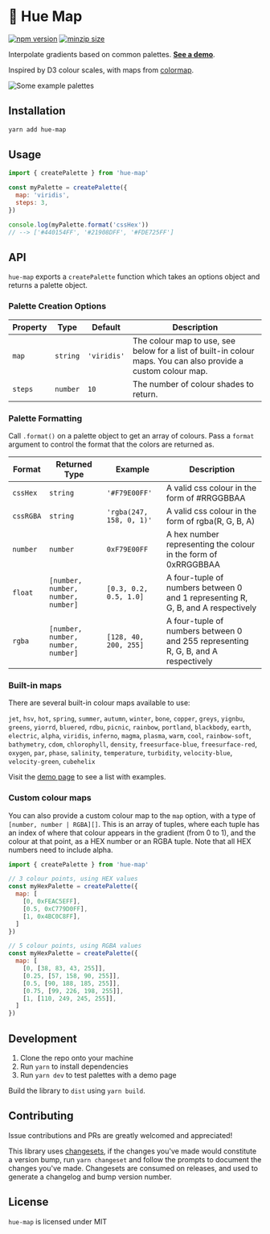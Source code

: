 # 🎨 Hue Map

[![npm version](https://img.shields.io/npm/v/hue-map)](https://www.npmjs.com/package/hue-map)
[![minzip size](https://img.shields.io/bundlephobia/minzip/hue-map)](https://bundlephobia.com/package/hue-map)

Interpolate gradients based on common palettes. **[See a demo](https://giraugh.github.io/hue-map/)**.

Inspired by D3 colour scales, with maps from [colormap](https://github.com/bpostlethwaite/colormap).

![Some example palettes](https://user-images.githubusercontent.com/8862273/185757207-643934bb-da49-42f6-9956-8185de6bcb19.png)

## Installation

```bash
yarn add hue-map
```

## Usage

```js
import { createPalette } from 'hue-map'

const myPalette = createPalette({
  map: 'viridis',
  steps: 3,
})

console.log(myPalette.format('cssHex'))
// --> ['#440154FF', '#21908DFF', '#FDE725FF']
```

## API

`hue-map` exports a `createPalette` function which takes an options object and returns a palette object.

### Palette Creation Options 

| Property | Type | Default | Description |
| -------- | ---- | ------- | ----------- |
| `map` | `string` | `'viridis'` | The colour map to use, see below for a list of built-in colour maps. You can also provide a custom colour map. |
| `steps` | `number` | `10` | The number of colour shades to return. |


### Palette Formatting

Call `.format()` on a palette object to get an array of colours. Pass a `format` argument to control the format that the colors are returned as.

| Format   | Returned Type | Example     | Description                                 |
| -------- | ------------- | ----------- | ------------------------------------------- |
| `cssHex` | `string`      | `'#F79E00FF'` | A valid css colour in the form of #RRGGBBAA |
| `cssRGBA` | `string`      | `'rgba(247, 158, 0, 1)'` | A valid css colour in the form of rgba(R, G, B, A) |
| `number` | `number`      | `0xF79E00FF` | A hex number representing the colour in the form of 0xRRGGBBAA |
| `float` | `[number, number, number, number]` | `[0.3, 0.2, 0.5, 1.0]`  | A four-tuple of numbers between 0 and 1 representing R, G, B, and A respectively |
| `rgba` | `[number, number, number, number]` | `[128, 40, 200, 255]` | A four-tuple of numbers between 0 and 255 representing R, G, B, and A respectively |


### Built-in maps

There are several built-in colour maps available to use:

`jet`, `hsv`, `hot`, `spring`, `summer`, `autumn`, `winter`, `bone`, `copper`, `greys`, `yignbu`, `greens`, `yiorrd`, `bluered`, `rdbu`, `picnic`, `rainbow`, `portland`, `blackbody`, `earth`, `electric`, `alpha`, `viridis`, `inferno`, `magma`, `plasma`, `warm`, `cool`, `rainbow-soft`, `bathymetry`, `cdom`, `chlorophyll`, `density`, `freesurface-blue`, `freesurface-red`, `oxygen`, `par`, `phase`, `salinity`, `temperature`, `turbidity`, `velocity-blue`, `velocity-green`, `cubehelix`

Visit the [demo page](https://giraugh.github.io/hue-map/) to see a list with examples.

### Custom colour maps

You can also provide a custom colour map to the `map` option, with a type of `[number, number | RGBA][]`. This is an array of tuples, where each tuple has an index of where that colour appears in the gradient (from 0 to 1), and the colour at that point, as a HEX number or an RGBA tuple. Note that all HEX numbers need to include alpha.

```js
import { createPalette } from 'hue-map'

// 3 colour points, using HEX values
const myHexPalette = createPalette({
  map: [
    [0, 0xFEAC5EFF],
    [0.5, 0xC779D0FF],
    [1, 0x4BC0C8FF],
  ]
})

// 5 colour points, using RGBA values
const myHexPalette = createPalette({
  map: [
    [0, [38, 83, 43, 255]],
    [0.25, [57, 158, 90, 255]],
    [0.5, [90, 188, 185, 255]],
    [0.75, [99, 226, 198, 255]],
    [1, [110, 249, 245, 255]],
  ]
})
```

## Development

1. Clone the repo onto your machine
2. Run `yarn` to install dependencies
3. Run `yarn dev` to test palettes with a demo page

Build the library to `dist` using `yarn build`.

## Contributing

Issue contributions and PRs are greatly welcomed and appreciated!

This library uses [changesets](https://github.com/changesets/changesets), if the changes you've made would constitute a version bump, run `yarn changeset` and follow the prompts to document the changes you've made. Changesets are consumed on releases, and used to generate a changelog and bump version number.

## License

`hue-map` is licensed under MIT
